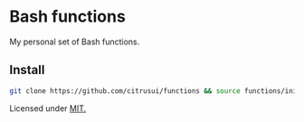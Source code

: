 # Bash functions

My personal set of Bash functions.

## Install

```sh
git clone https://github.com/citrusui/functions && source functions/init.sh
```

Licensed under [MIT.](LICENSE.md)
